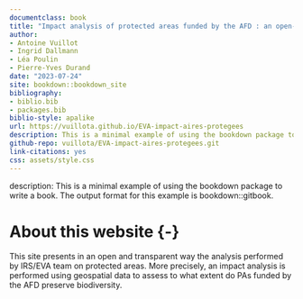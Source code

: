 ```yaml
--- 
documentclass: book
title: "Impact analysis of protected areas funded by the AFD : an open-guide for reproductibility"
author: 
- Antoine Vuillot
- Ingrid Dallmann
- Léa Poulin
- Pierre-Yves Durand
date: "2023-07-24"
site: bookdown::bookdown_site
bibliography: 
- biblio.bib
- packages.bib
biblio-style: apalike
url: https://vuillota.github.io/EVA-impact-aires-protegees
description: This is a minimal example of using the bookdown package to write a book. The output format for this example is bookdown::gitbook.
github-repo: vuillota/EVA-impact-aires-protegees.git
link-citations: yes
css: assets/style.css
---
```


description: This is a minimal example of using the bookdown package to write a book.
  The output format for this example is bookdown::gitbook.

# About this website {-}

This site presents in an open and transparent way the analysis performed by IRS/EVA team on protected areas. More precisely, an impact analysis is performed using geospatial data to assess to what extent do PAs funded by the AFD preserve biodiversity.
